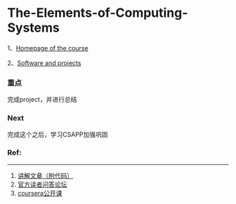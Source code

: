 # The-Elements-of-Computing-Systems

1、[Homepage of the course](http://www.nand2tetris.org/course.php)

2、[Software and projects](http://www.nand2tetris.org/software.php)

### 重点  
完成project，并进行总结

### Next
完成这个之后，学习CSAPP加强巩固


### Ref:
---
1. [讲解文章（附代码）](http://blog.csdn.net/thomas_in_june/article/category/2506421)  
2. [官方读者问答论坛](http://nand2tetris-questions-and-answers-forum.32033.n3.nabble.com/)
3. [coursera公开课](https://www.coursera.org/learn/build-a-computer)
